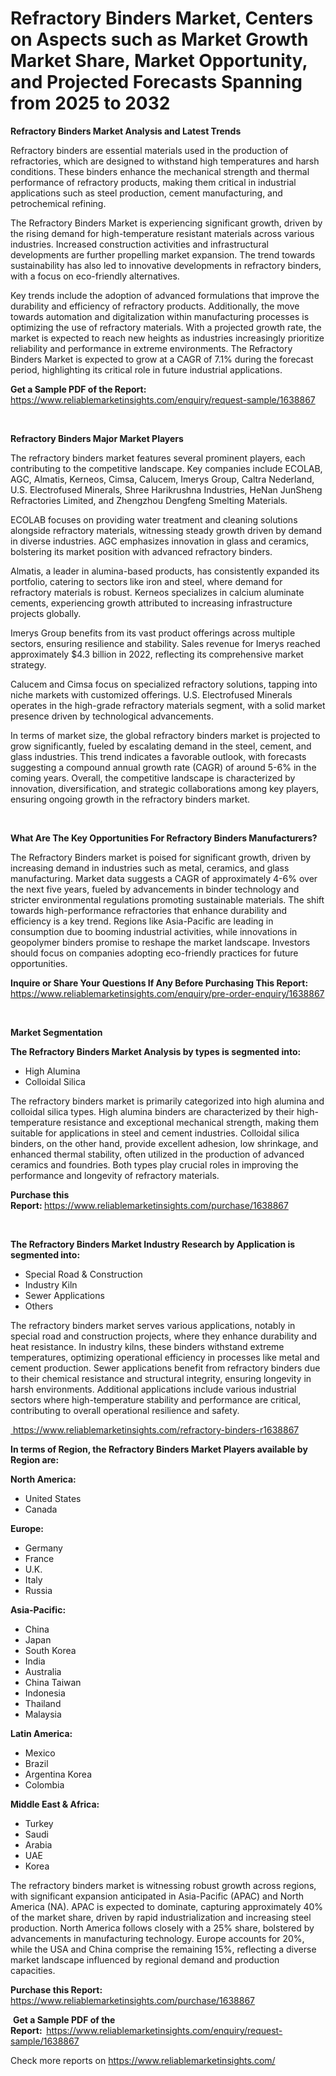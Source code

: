 <p><h1>Refractory Binders Market, Centers on Aspects such as Market Growth Market Share, Market Opportunity, and Projected Forecasts Spanning from 2025 to 2032</h1></p><p><strong>Refractory Binders Market Analysis and Latest Trends</strong></p>
<p><p>Refractory binders are essential materials used in the production of refractories, which are designed to withstand high temperatures and harsh conditions. These binders enhance the mechanical strength and thermal performance of refractory products, making them critical in industrial applications such as steel production, cement manufacturing, and petrochemical refining. </p><p>The Refractory Binders Market is experiencing significant growth, driven by the rising demand for high-temperature resistant materials across various industries. Increased construction activities and infrastructural developments are further propelling market expansion. The trend towards sustainability has also led to innovative developments in refractory binders, with a focus on eco-friendly alternatives. </p><p>Key trends include the adoption of advanced formulations that improve the durability and efficiency of refractory products. Additionally, the move towards automation and digitalization within manufacturing processes is optimizing the use of refractory materials. With a projected growth rate, the market is expected to reach new heights as industries increasingly prioritize reliability and performance in extreme environments. The Refractory Binders Market is expected to grow at a CAGR of 7.1% during the forecast period, highlighting its critical role in future industrial applications.</p></p>
<p><strong>Get a Sample PDF of the Report:&nbsp;</strong> <a href="https://www.reliablemarketinsights.com/enquiry/request-sample/1638867?utm_campaign=3167&utm_medium=2&utm_source=Github&utm_content=ia&utm_term=31032025&utm_id=refractory-binders">https://www.reliablemarketinsights.com/enquiry/request-sample/1638867</a></p>
<p>&nbsp;</p>
<p><strong>Refractory Binders Major Market Players</strong></p>
<p><p>The refractory binders market features several prominent players, each contributing to the competitive landscape. Key companies include ECOLAB, AGC, Almatis, Kerneos, Cimsa, Calucem, Imerys Group, Caltra Nederland, U.S. Electrofused Minerals, Shree Harikrushna Industries, HeNan JunSheng Refractories Limited, and Zhengzhou Dengfeng Smelting Materials. </p><p>ECOLAB focuses on providing water treatment and cleaning solutions alongside refractory materials, witnessing steady growth driven by demand in diverse industries. AGC emphasizes innovation in glass and ceramics, bolstering its market position with advanced refractory binders.</p><p>Almatis, a leader in alumina-based products, has consistently expanded its portfolio, catering to sectors like iron and steel, where demand for refractory materials is robust. Kerneos specializes in calcium aluminate cements, experiencing growth attributed to increasing infrastructure projects globally. </p><p>Imerys Group benefits from its vast product offerings across multiple sectors, ensuring resilience and stability. Sales revenue for Imerys reached approximately $4.3 billion in 2022, reflecting its comprehensive market strategy.</p><p>Calucem and Cimsa focus on specialized refractory solutions, tapping into niche markets with customized offerings. U.S. Electrofused Minerals operates in the high-grade refractory materials segment, with a solid market presence driven by technological advancements.</p><p>In terms of market size, the global refractory binders market is projected to grow significantly, fueled by escalating demand in the steel, cement, and glass industries. This trend indicates a favorable outlook, with forecasts suggesting a compound annual growth rate (CAGR) of around 5-6% in the coming years. Overall, the competitive landscape is characterized by innovation, diversification, and strategic collaborations among key players, ensuring ongoing growth in the refractory binders market.</p></p>
<p>&nbsp;</p>
<p><strong>What Are The Key Opportunities For Refractory Binders Manufacturers?</strong></p>
<p><p>The Refractory Binders market is poised for significant growth, driven by increasing demand in industries such as metal, ceramics, and glass manufacturing. Market data suggests a CAGR of approximately 4-6% over the next five years, fueled by advancements in binder technology and stricter environmental regulations promoting sustainable materials. The shift towards high-performance refractories that enhance durability and efficiency is a key trend. Regions like Asia-Pacific are leading in consumption due to booming industrial activities, while innovations in geopolymer binders promise to reshape the market landscape. Investors should focus on companies adopting eco-friendly practices for future opportunities.</p></p>
<p><strong>Inquire or Share Your Questions If Any Before Purchasing This Report:</strong> <a href="https://www.reliablemarketinsights.com/enquiry/pre-order-enquiry/1638867?utm_campaign=3167&utm_medium=2&utm_source=Github&utm_content=ia&utm_term=31032025&utm_id=refractory-binders">https://www.reliablemarketinsights.com/enquiry/pre-order-enquiry/1638867</a></p>
<p>&nbsp;</p>
<p><strong>Market Segmentation</strong></p>
<p><strong>The Refractory Binders Market Analysis by types is segmented into:</strong></p>
<p><ul><li>High Alumina</li><li>Colloidal Silica</li></ul></p>
<p><p>The refractory binders market is primarily categorized into high alumina and colloidal silica types. High alumina binders are characterized by their high-temperature resistance and exceptional mechanical strength, making them suitable for applications in steel and cement industries. Colloidal silica binders, on the other hand, provide excellent adhesion, low shrinkage, and enhanced thermal stability, often utilized in the production of advanced ceramics and foundries. Both types play crucial roles in improving the performance and longevity of refractory materials.</p></p>
<p><strong>Purchase this Report:&nbsp;</strong><a href="https://www.reliablemarketinsights.com/purchase/1638867?utm_campaign=3167&utm_medium=2&utm_source=Github&utm_content=ia&utm_term=31032025&utm_id=refractory-binders">https://www.reliablemarketinsights.com/purchase/1638867</a></p>
<p>&nbsp;</p>
<p><strong>The Refractory Binders Market Industry Research by Application is segmented into:</strong></p>
<p><ul><li>Special Road & Construction</li><li>Industry Kiln</li><li>Sewer Applications</li><li>Others</li></ul></p>
<p><p>The refractory binders market serves various applications, notably in special road and construction projects, where they enhance durability and heat resistance. In industry kilns, these binders withstand extreme temperatures, optimizing operational efficiency in processes like metal and cement production. Sewer applications benefit from refractory binders due to their chemical resistance and structural integrity, ensuring longevity in harsh environments. Additional applications include various industrial sectors where high-temperature stability and performance are critical, contributing to overall operational resilience and safety.</p></p>
<p><a href="https://www.reliablemarketinsights.com/refractory-binders-r1638867?utm_campaign=3167&utm_medium=2&utm_source=Github&utm_content=ia&utm_term=31032025&utm_id=refractory-binders">&nbsp;https://www.reliablemarketinsights.com/refractory-binders-r1638867</a></p>
<p><strong>In terms of Region, the Refractory Binders Market Players available by Region are:</strong></p>
<p>
    <p> <strong> North America: </strong>
        <ul>
            <li>United States</li>
            <li>Canada</li>
        </ul>
        </p> 
    <p> <strong> Europe: </strong>
        <ul>
            <li>Germany</li>
            <li>France</li>
            <li>U.K.</li>
            <li>Italy</li>
            <li>Russia</li>
        </ul>
        </p> 
    <p> <strong> Asia-Pacific: </strong>
        <ul>
            <li>China</li>
            <li>Japan</li>
            <li>South Korea</li>
            <li>India</li>
            <li>Australia</li>
            <li>China Taiwan</li>
            <li>Indonesia</li>
            <li>Thailand</li>
            <li>Malaysia</li>
        </ul>
        </p> 
    <p> <strong> Latin America: </strong>
        <ul>
            <li>Mexico</li>
            <li>Brazil</li>
            <li>Argentina Korea</li>
            <li>Colombia</li>
        </ul>
        </p> 
    <p> <strong> Middle East & Africa: </strong>
        <ul>
            <li>Turkey</li>
            <li>Saudi</li>
            <li>Arabia</li>
            <li>UAE</li>
            <li>Korea</li>
        </ul>
    </p>
    </p>
<p><p>The refractory binders market is witnessing robust growth across regions, with significant expansion anticipated in Asia-Pacific (APAC) and North America (NA). APAC is expected to dominate, capturing approximately 40% of the market share, driven by rapid industrialization and increasing steel production. North America follows closely with a 25% share, bolstered by advancements in manufacturing technology. Europe accounts for 20%, while the USA and China comprise the remaining 15%, reflecting a diverse market landscape influenced by regional demand and production capacities.</p></p>
<p><strong>Purchase this Report: </strong><a href="https://www.reliablemarketinsights.com/purchase/1638867?utm_campaign=3167&utm_medium=2&utm_source=Github&utm_content=ia&utm_term=31032025&utm_id=refractory-binders">https://www.reliablemarketinsights.com/purchase/1638867</a></p>
<p>&nbsp;<strong>Get a Sample PDF of the Report:&nbsp;&nbsp;</strong><a href="https://www.reliablemarketinsights.com/enquiry/request-sample/1638867?utm_campaign=3167&utm_medium=2&utm_source=Github&utm_content=ia&utm_term=31032025&utm_id=refractory-binders">https://www.reliablemarketinsights.com/enquiry/request-sample/1638867</a></p>
<p><strong></strong></p>
<p>Check more reports on <a href="https://www.reliablemarketinsights.com/?utm_campaign=3167&utm_medium=2&utm_source=Github&utm_content=ia&utm_term=31032025&utm_id=refractory-binders">https://www.reliablemarketinsights.com/</a></p>